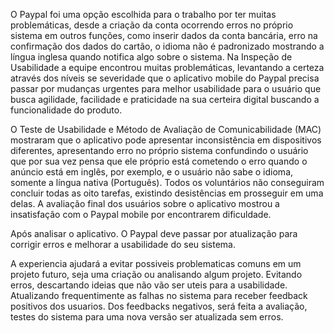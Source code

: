  O Paypal foi uma opção escolhida para o trabalho por ter muitas problemáticas, desde a criação da conta ocorrendo erros no próprio sistema em outros funções, como inserir dados da conta bancária, erro na confirmação dos dados do cartão, o idioma não é padronizado mostrando a língua inglesa quando notifica algo sobre o sistema.
 Na Inspeção de Usabilidade a equipe encontrou muitas problemáticas, levantando a certeza através dos níveis se severidade que o aplicativo mobile do Paypal precisa passar por mudanças urgentes para melhor usabilidade para o usuário que busca agilidade, facilidade e praticidade na sua certeira digital buscando a funcionalidade do produto.

 O Teste de Usabilidade e Método de Avaliação de Comunicabilidade (MAC) mostraram que o aplicativo pode apresentar inconsistência em dispositivos diferentes, apresentando erro no próprio sistema confundindo o usuário que por sua vez pensa que ele próprio está cometendo o erro quando o anúncio está em inglês, por exemplo, e o usuário não sabe o idioma, somente a língua nativa (Português). Todos os voluntários não conseguiram concluir todas as oito tarefas, existindo desistências em prosseguir em uma delas. A avaliação final dos usuários sobre o aplicativo mostrou a insatisfação com o Paypal mobile por encontrarem dificuldade.

 Após analisar o aplicativo. O Paypal deve passar por atualização para corrigir erros e melhorar a usabilidade do seu sistema. 

 A experiencia ajudará a evitar possiveis problematicas comuns em um projeto futuro, seja uma criação ou analisando algum projeto. Evitando erros, descartando ideias que não vão ser uteis para a usabilidade. Atualizando frequentimente as falhas no sistema para receber feedback positivos dos usuarios. Dos feedbacks negativos, será feita a avaliação, testes do sistema para uma nova versão ser atualizada sem erros. 

